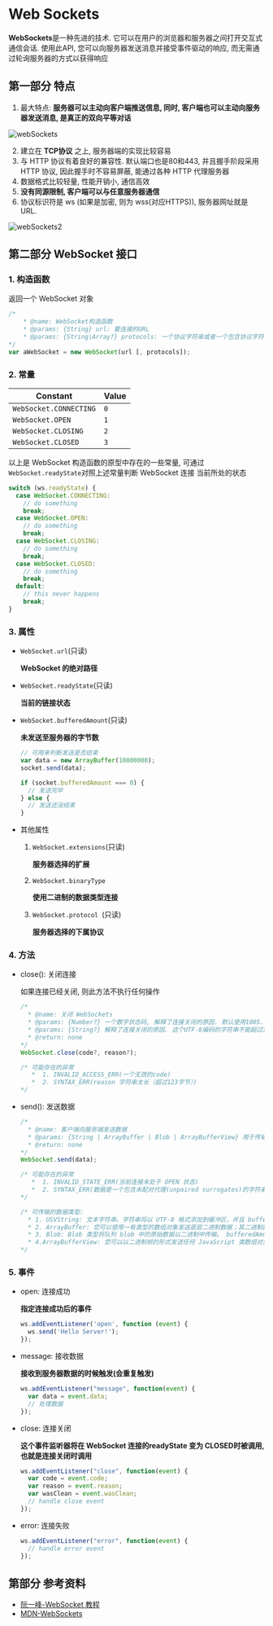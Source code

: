 # Web Sockets

**WebSockets**是一种先进的技术. 它可以在用户的浏览器和服务器之间打开交互式通信会话. 使用此API, 您可以向服务器发送消息并接受事件驱动的响应, 而无需通过轮询服务器的方式以获得响应



## 第一部分 特点

1. 最大特点: **服务器可以主动向客户端推送信息, 同时, 客户端也可以主动向服务器发送消息, 是真正的双向平等对话**

![webSockets](./image/webSockets.png 'webSockets')

2. 建立在 **TCP协议** 之上, 服务器端的实现比较容易
3. 与 HTTP 协议有着良好的兼容性. 默认端口也是80和443, 并且握手阶段采用 HTTP 协议,  因此握手时不容易屏蔽, 能通过各种 HTTP 代理服务器
4. 数据格式比较轻量, 性能开销小, 通信高效
5. **没有同源限制, 客户端可以与任意服务器通信**
6. 协议标识符是 ws (如果是加密, 则为 wss(对应HTTPS)), 服务器网址就是 URL.

![webSockets2](./image/webSockets2.jpg 'webSockets2')



## 第二部分 WebSocket 接口

### 1. 构造函数

返回一个 WebSocket 对象

```javascript
/*
	* @name: WebSocket构造函数
	* @params: {String} url: 要连接的URL
	* @params: {String|Array?} protocols: 一个协议字符串或者一个包含协议字符串的数组。这些字符串用于指定子协议，这样单个服务器可以实现多个WebSocket子协议（例如，您可能希望一台服务器能够根据指定的协议（protocol）处理不同类型的交互）。如果不指定协议字符串，则假定为空字符串。
*/
var aWebSocket = new WebSocket(url [, protocols]);
```



### 2. 常量

| **Constant**           | **Value** |
| ---------------------- | --------- |
| `WebSocket.CONNECTING` | `0`       |
| `WebSocket.OPEN`       | `1`       |
| `WebSocket.CLOSING`    | `2`       |
| `WebSocket.CLOSED`     | `3`       |

以上是 WebSocket 构造函数的原型中存在的一些常量, 可通过 `WebSocket.readyState`对照上述常量判断 WebSocket 连接 当前所处的状态

```javascript
switch (ws.readyState) {
  case WebSocket.CONNECTING:
    // do something
    break;
  case WebSocket.OPEN:
    // do something
    break;
  case WebSocket.CLOSING:
    // do something
    break;
  case WebSocket.CLOSED:
    // do something
    break;
  default:
    // this never happens
    break;
}
```



### 3. 属性

* `WebSocket.url`(只读)

  **WebSocket 的绝对路径**

* `WebSocket.readyState`(只读)

  **当前的链接状态**

* `WebSocket.bufferedAmount`(只读)

  **未发送至服务器的字节数**

  ```javascript
  // 可用来判断发送是否结束
  var data = new ArrayBuffer(10000000);
  socket.send(data);
  
  if (socket.bufferedAmount === 0) {
    // 发送完毕
  } else {
    // 发送还没结束
  }
  ```

* 其他属性

  1. `WebSocket.extensions`(只读)

     **服务器选择的扩展**

  2. `WebSocket.binaryType`

     **使用二进制的数据类型连接**

  3. `WebSocket.protocol `(只读)

     **服务器选择的下属协议**

### 4. 方法

* close(): 关闭连接

  如果连接已经关闭, 则此方法不执行任何操作

  ```javascript
  /*
  	* @name: 关闭 WebSockets 
  	* @params: {Number?} 一个数字状态码, 解释了连接关闭的原因. 默认使用1005.
  	* @params: {String?} 解释了连接关闭的原因. 这个UTF-8编码的字符串不能超过123个字节
  	* @return: none
  */
  WebSocket.close(code?, reason?);
  
  /* 可能存在的异常
     *  1. INVALID_ACCESS_ERR(一个无效的code)
     *  2. SYNTAX_ERR(reason 字符串太长（超过123字节）)
  */
  ```

* send(): 发送数据

  ```javascript
  /*
  	* @name: 客户端向服务端发送数据
  	* @params: {String | ArrayBuffer | Blob | ArrayBufferView} 用于传输至服务器的数据
  	* @return: none
  */
  WebSocket.send(data);

  /* 可能存在的异常
     *  1. INVALID_STATE_ERR(当前连接未处于 OPEN 状态)
     *  2. SYNTAX_ERR(数据是一个包含未配对代理(unpaired surrogates)的字符串。)
  */
  
  /* 可传输的数据类型:
  	* 1. USVString: 文本字符串。字符串将以 UTF-8 格式添加到缓冲区，并且 bufferedAmount 将加上该字符串以 UTF-8 格式编码时的字节数的值。
  	* 2. ArrayBuffer: 您可以使用一有类型的数组对象发送底层二进制数据；其二进制数据内存将被缓存于缓冲区，bufferedAmount 将加上所需字节数的值。
  	* 3. Blob: Blob 类型将队列 blob 中的原始数据以二进制中传输。 bufferedAmount 将加上原始数据的字节数的值。
  	* 4.ArrayBufferView: 您可以以二进制帧的形式发送任何 JavaScript 类数组对象 ；其二进制数据内容将被队列于缓冲区中。值 bufferedAmount 将加上必要字节数的值。
  */
  ```
  

### 5. 事件

* open: 连接成功

  **指定连接成功后的事件**

  ```javascript
  ws.addEventListener('open', function (event) {
    ws.send('Hello Server!');
  });
  ```

* message: 接收数据

  **接收到服务器数据的时候触发(会重复触发)**

  ```javascript
  ws.addEventListener("message", function(event) {
    var data = event.data;
    // 处理数据
  });
  ```

* close: 连接关闭

  **这个事件监听器将在 WebSocket 连接的readyState 变为 CLOSED时被调用, 也就是连接关闭时调用**

  ```javascript
  ws.addEventListener("close", function(event) {
    var code = event.code;
    var reason = event.reason;
    var wasClean = event.wasClean;
    // handle close event
  });
  ```

* error: 连接失败

  ```javascript
  ws.addEventListener("error", function(event) {
    // handle error event
  });
  ```

  

## 第部分 参考资料

* [阮一峰-WebSocket 教程](http://www.ruanyifeng.com/blog/2017/05/websocket.html)
* [MDN-WebSockets](https://developer.mozilla.org/zh-CN/docs/Web/API/WebSockets_API)